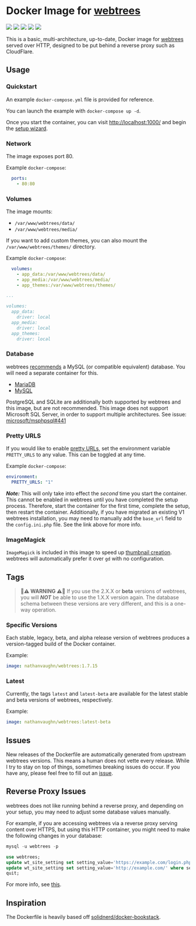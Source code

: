 # Docker Image for [webtrees](https://webtrees.net/)

[![](https://img.shields.io/docker/cloud/build/nathanvaughn/webtrees)](https://hub.docker.com/r/nathanvaughn/webtrees)
[![](https://img.shields.io/docker/v/nathanvaughn/webtrees)](https://hub.docker.com/r/nathanvaughn/webtrees)
[![](https://img.shields.io/docker/image-size/nathanvaughn/webtrees)](https://hub.docker.com/r/nathanvaughn/webtrees)
[![](https://img.shields.io/docker/pulls/nathanvaughn/webtrees)](https://hub.docker.com/r/nathanvaughn/webtrees)
[![](https://img.shields.io/github/license/nathanvaughn/webtrees-docker)](https://github.com/NathanVaughn/webtrees-docker)

This is a basic, multi-architecture, up-to-date, Docker image for
[webtrees](https://github.com/fisharebest/webtrees) served over HTTP,
designed to be put behind a reverse proxy such as CloudFlare.

## Usage

### Quickstart

An example `docker-compose.yml` file is provided for reference.

You can launch the example with `docker-compose up -d`.

Once you start the container, you can visit
[http://localhost:1000/](http://localhost:1000/) and begin the
[setup wizard](https://i.imgur.com/rw70cgW.jpg).

### Network

The image exposes port 80.

Example `docker-compose`:

```yml
  ports:
    - 80:80
```

### Volumes

The image mounts:
- `/var/www/webtrees/data/`
- `/var/www/webtrees/media/`

If you want to add custom themes, you can also mount the
`/var/www/webtrees/themes/` directory.

Example `docker-compose`:

```yml
  volumes:
    - app_data:/var/www/webtrees/data/
    - app_media:/var/www/webtrees/media/
    - app_themes:/var/www/webtrees/themes/

...

volumes:
  app_data:
    driver: local
  app_media:
    driver: local
  app_themes:
    driver: local
```

### Database

webtrees [recommends](https://webtrees.net/install/requirements/)
a MySQL (or compatible equivalent) database.
You will need a separate container for this.

- [MariaDB](https://hub.docker.com/_/mariadb)
- [MySQL](https://hub.docker.com/_/mysql)

PostgreSQL and SQLite are additionally both supported by webtrees and this image, but
are not recommended. This image does not support Microsoft SQL Server, in order
to support multiple architectures. See issue:
[microsoft/msphpsql#441](https://github.com/microsoft/msphpsql/issues/441#issuecomment-310237200)

### Pretty URLS

If you would like to enable [pretty URLs](https://webtrees.net/faq/urls/),
set the environment variable `PRETTY_URLS` to any value.
This can be toggled at any time.

Example `docker-compose`:

```yml
environment:
  PRETTY_URLS: "1"
```

***Note:*** This will only take into effect the *second* time you start the container.
This cannot be enabled in webtrees until you have completed the setup process.
Therefore, start the container for the first time, complete the setup, then restart
the container. Additionally, if you have migrated an existing V1 webtrees installation,
you may need to manually add the `base_url` field to the `config.ini.php` file.
See the link above for more info.

### ImageMagick

`ImageMagick` is included in this image to speed up
[thumbnail creation](https://webtrees.net/faq/thumbnails/).
webtrees will automatically prefer it over `gd` with no configuration.

## Tags

> **🚨⚠ WARNING ⚠🚨**
If you use the 2.X.X or **beta** versions of webtrees,
you will ***NOT*** be able to use the
1.X.X version again. The database schema between these versions are
very different, and this is a one-way operation.

### Specific Versions
Each stable, legacy, beta, and alpha release version of webtrees
produces a version-tagged build of the Docker container.

Example:

```yml
image: nathanvaughn/webtrees:1.7.15
```

### Latest
Currently, the tags `latest` and `latest-beta` are available for the latest
stable and beta versions of webtrees, respectively.

Example:

```yml
image: nathanvaughn/webtrees:latest-beta
```

## Issues

New releases of the Dockerfile are automatically generated from upstream
webtrees versions. This means a human does not vette every release. While
I try to stay on top of things, sometimes breaking issues do occur. If you
have any, please feel free to fill out an
[issue](https://github.com/NathanVaughn/webtrees-docker/issues).

## Reverse Proxy Issues

webtrees does not like running behind a reverse proxy, and depending on your setup,
you may need to adjust some database values manually.

For example, if you are accessing webtrees via a reverse proxy serving content
over HTTPS, but using this HTTP container, you might need to make the following
changes in your database:

```sql
mysql -u webtrees -p

use webtrees;
update wt_site_setting set setting_value='https://example.com/login.php' where setting_name='LOGIN_URL';
update wt_site_setting set setting_value='http://example.com/' where setting_name='SERVER_URL';
quit;
```

For more info, see [this](https://webtrees.net/admin/proxy/).

## Inspiration
The Dockerfile is heavily based off
[solidnerd/docker-bookstack](https://github.com/solidnerd/docker-bookstack).
